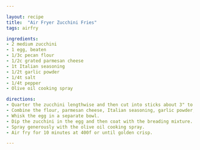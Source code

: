 ```yaml
---

layout: recipe
title:  "Air Fryer Zucchini Fries"
tags: airfry

ingredients:
- 2 medium zucchini
- 1 egg, beaten
- 1/3c pecan flour
- 1/2c grated parmesan cheese
- 1t Italian seasoning
- 1/2t garlic powder
- 1/4t salt
- 1/4t pepper
- Olive oil cooking spray

directions:
- Quarter the zucchini lengthwise and then cut into sticks about 3" to 4" long.
- Combine the flour, parmesan cheese, Italian seasoning, garlic powder, salt and pepper in a bowl.
- Whisk the egg in a separate bowl.
- Dip the zucchini in the egg and then coat with the breading mixture.
- Spray generously with the olive oil cooking spray.
- Air fry for 10 minutes at 400f or until golden crisp.

---
```

